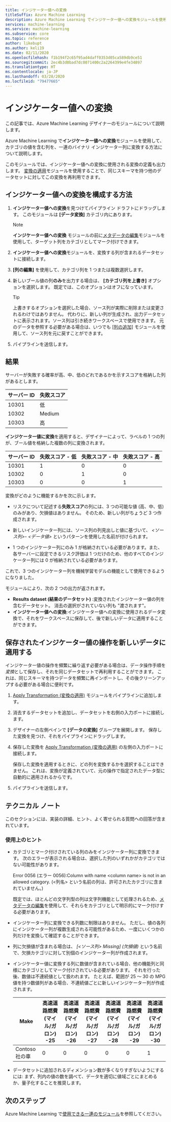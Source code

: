 ```yaml
---
title: インジケーター値への変換
titleSuffix: Azure Machine Learning
description: Azure Machine Learning でインジケーター値への変換モジュールを使用して、カテゴリの値を含む列を、一連のバイナリ インジケーター列に変換する方法について説明します。
services: machine-learning
ms.service: machine-learning
ms.subservice: core
ms.topic: reference
author: likebupt
ms.author: keli19
ms.date: 02/11/2020
ms.openlocfilehash: f1b194f2c65f95ad4daff0353d05ca589db9ce51
ms.sourcegitcommit: 2ec4b3d0bad7dc0071400c2a2264399e4fe34897
ms.translationtype: HT
ms.contentlocale: ja-JP
ms.lasthandoff: 03/28/2020
ms.locfileid: "79477665"
---
```

# <a name="convert-to-indicator-values"></a>インジケーター値への変換
この記事では、Azure Machine Learning デザイナーのモジュールについて説明します。

Azure Machine Learning で**インジケーター値への変換**モジュールを使用して、カテゴリの値を含む列を、一連のバイナリ インジケーター列に変換する方法について説明します。  

このモジュールでは、インジケーター値への変換に使用される変換の定義も出力します。 [変換の適用](apply-transformation.md)モジュールを使用することで、同じスキーマを持つ他のデータセットに対してこの変換を再利用できます。

## <a name="how-to-configure-convert-to-indicator-values"></a>インジケーター値への変換を構成する方法

1.  **インジケーター値への変換**を見つけてパイプライン ドラフトにドラッグします。 このモジュールは **[データ変換]** カテゴリ内にあります。
    > [!NOTE]
    > **インジケーター値への変換** モジュールの前に[メタデータの編集](edit-metadata.md)モジュールを使用して、ターゲット列をカテゴリとしてマーク付けできます。

1. **インジケーター値への変換**モジュールを、変換する列が含まれるデータセットに接続します。 

1. **[列の編集]** を使用して、カテゴリ列を 1 つまたは複数選択します。

1. 新しいブール値の列**のみ**を出力する場合は、 **[カテゴリ列を上書き]** オプションを選択します。 既定では、このオプションはオフになっています。
    

    > [!TIP]
    >  上書きするオプションを選択した場合、ソース列が実際に削除または変更されるわけではありません。 代わりに、新しい列が生成され、出力データセットに表示されます。ソース列は引き続きワークスペースで使用できます。 元のデータを参照する必要がある場合は、いつでも [[列の追加]](add-columns.md) モジュールを使用して、ソース列を元に戻すことができます。

1. パイプラインを送信します。

## <a name="results"></a>結果

サーバーが失敗する確率が高、中、低のどれであるかを示すスコアを格納した列があるとします。  

| サーバー ID | 失敗スコア |
| --------- | ------------- |
| 10301     | 低           |
| 10302     | Medium        |
| 10303     | 高          |

**インジケーター値に変換**を適用すると、デザイナーによって、ラベルの 1 つの列が、ブール値を格納した複数の列に変換されます。  

| サーバー ID | 失敗スコア - 低 | 失敗スコア - 中 | 失敗スコア - 高 |
| --------- | ------------------- | ---------------------- | -------------------- |
| 10301     | 1                   | 0                      | 0                    |
| 10302     | 0                   | 1                      | 0                    |
| 10303     | 0                   | 0                      | 1                    |

変換がどのように機能するかを次に示します。  

-   リスクについて記述する**失敗スコア**の列には、3 つの可能な値 (高、中、低) のみがあり、欠損値はありません。 そのため、新しい列がちょうど 3 つ作成されます。  

-   新しいインジケーター列には、ソース列の列見出しと値に基づいて、 *\<ソース列>- \<データ値>* というパターンを使用した名前が付けられます。  

-   1 つのインジケーター列にのみ 1 が格納されている必要があります。また、各サーバーに設定できるリスク評価は 1 つだけのため、他のすべてのインジケーター列には 0 が格納されている必要があります。  

これで、3 つのインジケーター列を機械学習モデルの機能として使用できるようになりました。

モジュールにより、次の 2 つの出力が返されます。

- **Results dataset (結果のデータセット)** :変換されたインジケーター値の列を含むデータセット。 消去の選択がされていない列も "渡されます"。
- **インジケーター値への変換**:インジケーター値への変換に使用されるデータ変換で、それをワークスペースに保存して、後で新しいデータに適用することができます。

## <a name="apply-a-saved-indicator-values-operation-to-new-data"></a>保存されたインジケーター値の操作を新しいデータに適用する

インジケーター値の操作を頻繁に繰り返す必要がある場合は、データ操作手順を*変換*として保存し、それを同じデータセットで再利用することができます。 これは、同じスキーマを持つデータを頻繁に再インポートし、その後クリーンアップする必要がある場合に便利です。

1. [Apply Transformation (変換の適用)](apply-transformation.md) モジュールをパイプラインに追加します。

1. 消去するデータセットを追加し、データセットを右側の入力ポートに接続します。

1. デザイナーの左側ペインで **[データの変換]** グループを展開します。 保存した変換を見つけ、それをパイプラインにドラッグします。

1. 保存した変換を [Apply Transformation (変換の適用)](apply-transformation.md) の左側の入力ポートに接続します。

   保存した変換を適用するときに、どの列を変換するかを選択することはできません。 これは、変換が定義されていて、元の操作で指定されたデータ型に自動的に適用されるからです。

1. パイプラインを送信します。
 
## <a name="technical-notes"></a>テクニカル ノート  

このセクションには、実装の詳細、ヒント、よく寄せられる質問への回答が含まれています。

### <a name="usage-tips"></a>使用上のヒント

-   カテゴリとマーク付けされている列のみをインジケーター列に変換できます。 次のエラーが表示される場合は、選択した列のいずれかがカテゴリではない可能性があります。  

     Error 0056 (エラー 0056):Column with name \<column name> is not in an allowed category. (<列名> という名前の列は、許可されたカテゴリに含まれていません。)  

     既定では、ほとんどの文字列型の列は文字列機能として処理されるため、[メタデータの編集](edit-metadata.md)を使用して、それらをカテゴリとして明示的にマーク付けする必要があります。  

-   インジケーター列に変換できる列数に制限はありません。 ただし、値の各列にインジケーター列が複数生成される可能性があるため、一度にいくつかの列だけを変換して確認することができます。  

-   列に欠損値が含まれる場合は、 *[\<ソース列> Missing] (欠損値)* という名前で、欠損カテゴリに対して別個のインジケーター列が作成されます。  

-   インジケーター値に変換する列に数値が含まれている場合、他の機能列と同様にカテゴリとしてマーク付けされている必要があります。 それを行った後、数値は不連続値として扱われます。 たとえば、範囲が 25 ～ 30 の MPG 値を持つ数値列がある場合、不連続値ごとに新しいインジケーター列が作成されます。  

    | Make       | 高速道路燃費 (マイル/ガロン) -25 | 高速道路燃費 (マイル/ガロン) -26 | 高速道路燃費 (マイル/ガロン) -27 | 高速道路燃費 (マイル/ガロン) -28 | 高速道路燃費 (マイル/ガロン) -29 | 高速道路燃費 (マイル/ガロン) -30 |
    | ---------- | --------------- | --------------- | --------------- | --------------- | --------------- | --------------- |
    | Contoso 社の車 | 0               | 0               | 0               | 0               | 0               | 1               |

- データセットに追加されるディメンション数が多くなりすぎないようにするには: まず、列内の値の数を調べて、データを適切に値域ごとにまとめるか、量子化することを推奨します。  


## <a name="next-steps"></a>次のステップ

Azure Machine Learning で[使用できる一連のモジュール](module-reference.md)を参照してください。 
